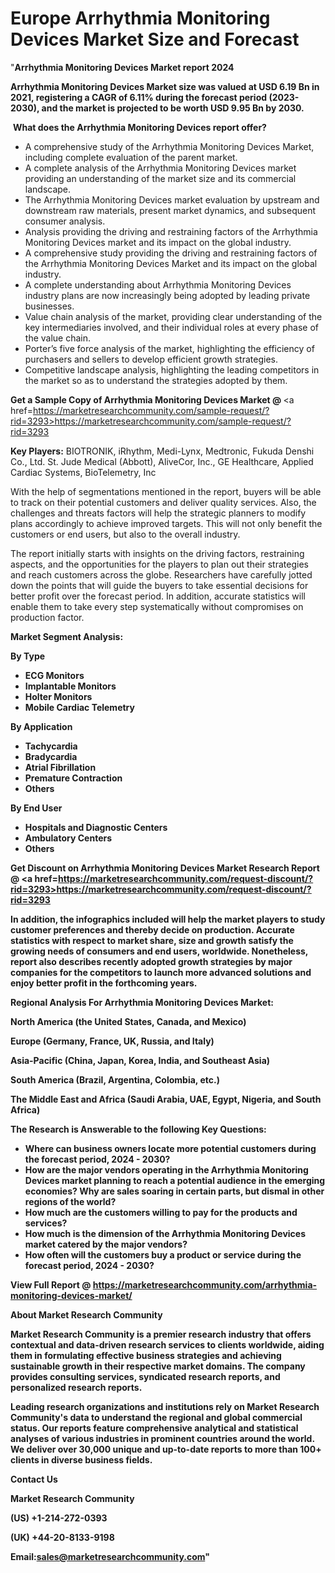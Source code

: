 # Europe Arrhythmia Monitoring Devices Market Size and Forecast
"<strong>Arrhythmia Monitoring Devices Market report 2024</strong>

<strong>Arrhythmia Monitoring Devices Market size was valued at USD 6.19 Bn in 2021, registering a CAGR of 6.11% during the forecast period (2023-2030), and the market is projected to be worth USD 9.95 Bn by 2030.</strong>

 <strong><b>What does the Arrhythmia Monitoring Devices report offer?</b></strong>
<ul>
  <li>A comprehensive study of the Arrhythmia Monitoring Devices Market, including complete evaluation of the parent market.</li>
  <li>A complete analysis of the Arrhythmia Monitoring Devices market providing an understanding of the market size and its commercial landscape.</li>
  <li>The Arrhythmia Monitoring Devices market evaluation by upstream and downstream raw materials, present market dynamics, and subsequent consumer analysis.</li>
  <li>Analysis providing the driving and restraining factors of the Arrhythmia Monitoring Devices market and its impact on the global industry.</li>
  <li>A comprehensive study providing the driving and restraining factors of the Arrhythmia Monitoring Devices Market and its impact on the global industry.</li>
  <li>A complete understanding about Arrhythmia Monitoring Devices industry plans are now increasingly being adopted by leading private businesses.</li>
  <li>Value chain analysis of the market, providing clear understanding of the key intermediaries involved, and their individual roles at every phase of the value chain.</li>
  <li>Porter’s five force analysis of the market, highlighting the efficiency of purchasers and sellers to develop efficient growth strategies.</li>
  <li>Competitive landscape analysis, highlighting the leading competitors in the market so as to understand the strategies adopted by them.</li>
</ul>

<strong>Get a Sample Copy of Arrhythmia Monitoring Devices Market @ </strong><a href=https://marketresearchcommunity.com/sample-request/?rid=3293><u>https://marketresearchcommunity.com/sample-request/?rid=3293</u></a>

<strong>Key Players:</strong> 
BIOTRONIK, iRhythm, Medi-Lynx, Medtronic, Fukuda Denshi Co., Ltd. St. Jude Medical (Abbott), AliveCor, Inc., GE Healthcare, Applied Cardiac Systems, BioTelemetry, Inc

With the help of segmentations mentioned in the report, buyers will be able to track on their potential customers and deliver quality services. Also, the challenges and threats factors will help the strategic planners to modify plans accordingly to achieve improved targets. This will not only benefit the customers or end users, but also to the overall industry.

The report initially starts with insights on the driving factors, restraining aspects, and the opportunities for the players to plan out their strategies and reach customers across the globe. Researchers have carefully jotted down the points that will guide the buyers to take essential decisions for better profit over the forecast period. In addition, accurate statistics will enable them to take every step systematically without compromises on production factor.

<strong>Market Segment Analysis:</strong>


<strong><strong>By Type</strong></h4>
<ul>
 	<li>ECG Monitors</li>
 	<li>Implantable Monitors</li>
 	<li>Holter Monitors</li>
 	<li>Mobile Cardiac Telemetry</li>
</ul>
<strong><strong>By Application</strong></h4>
<ul>
 	<li>Tachycardia</li>
 	<li>Bradycardia</li>
 	<li>Atrial Fibrillation</li>
 	<li>Premature Contraction</li>
 	<li>Others</li>
</ul>
<strong><strong>By End User</strong></h4>
<ul>
 	<li>Hospitals and Diagnostic Centers</li>
 	<li>Ambulatory Centers</li>
 	<li>Others</li>
</ul>

<strong>Get Discount on Arrhythmia Monitoring Devices Market Research Report @ </b></strong><a href=https://marketresearchcommunity.com/request-discount/?rid=3293><u>https://marketresearchcommunity.com/request-discount/?rid=3293</u></a>

In addition, the infographics included will help the market players to study customer preferences and thereby decide on production. Accurate statistics with respect to market share, size and growth satisfy the growing needs of consumers and end users, worldwide. Nonetheless, report also describes recently adopted growth strategies by major companies for the competitors to launch more advanced solutions and enjoy better profit in the forthcoming years.

<strong>Regional Analysis For Arrhythmia Monitoring Devices Market:</strong>

<strong>North America</strong> (the United States, Canada, and Mexico)

<strong>Europe</strong> (Germany, France, UK, Russia, and Italy)

<strong>Asia-Pacific</strong> (China, Japan, Korea, India, and Southeast Asia)

<strong>South America</strong> (Brazil, Argentina, Colombia, etc.)

<strong>The Middle East and Africa</strong> (Saudi Arabia, UAE, Egypt, Nigeria, and South Africa)

<strong>The Research is Answerable to the following Key Questions:</strong>
<ul>
 	<li>Where can business owners locate more potential customers during the forecast period, 2024 - 2030?</li>
 	<li>How are the major vendors operating in the Arrhythmia Monitoring Devices market planning to reach a potential audience in the emerging economies? Why are sales soaring in certain parts, but dismal in other regions of the world?</li>
 	<li>How much are the customers willing to pay for the products and services?</li>
 	<li>How much is the dimension of the Arrhythmia Monitoring Devices market catered by the major vendors?</li>
 	<li>How often will the customers buy a product or service during the forecast period, 2024 - 2030?</li>
</ul>

<strong>View Full Report @</strong> <a href=https://marketresearchcommunity.com/arrhythmia-monitoring-devices-market/>https://marketresearchcommunity.com/arrhythmia-monitoring-devices-market/</a>

<strong>About Market Research Community</strong>

Market Research Community is a premier research industry that offers contextual and data-driven research services to clients worldwide, aiding them in formulating effective business strategies and achieving sustainable growth in their respective market domains. The company provides consulting services, syndicated research reports, and personalized research reports.

Leading research organizations and institutions rely on Market Research Community's data to understand the regional and global commercial status. Our reports feature comprehensive analytical and statistical analyses of various industries in prominent countries around the world. We deliver over 30,000 unique and up-to-date reports to more than 100+ clients in diverse business fields.

<strong>Contact Us</strong>

<strong>Market Research Community</strong>

(US) +1-214-272-0393

(UK) +44-20-8133-9198

<strong>Email:</strong>sales@marketresearchcommunity.com"
